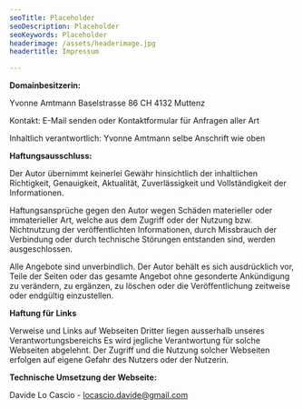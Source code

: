 ```yaml
---
seoTitle: Placeholder
seoDescription: Placeholder
seoKeywords: Placeholder
headerimage: /assets/headerimage.jpg
headertitle: Impressum

---
```


**Domainbesitzerin:**

Yvonne Amtmann Baselstrasse 86 CH 4132 Muttenz
 
Kontakt: E-Mail senden oder Kontaktformular für Anfragen aller Art
 
Inhaltlich verantwortlich: Yvonne Amtmann selbe Anschrift wie oben 

**Haftungsausschluss:** 

Der Autor übernimmt keinerlei Gewähr hinsichtlich der inhaltlichen Richtigkeit, Genauigkeit, Aktualität, Zuverlässigkeit und Vollständigkeit der Informationen. 

Haftungsansprüche gegen den Autor wegen Schäden materieller oder immaterieller Art, welche aus dem Zugriff oder der Nutzung bzw. Nichtnutzung der veröffentlichten Informationen, durch Missbrauch der Verbindung oder durch technische Störungen entstanden sind, werden ausgeschlossen. 

Alle Angebote sind unverbindlich. Der Autor behält es sich ausdrücklich vor, Teile der Seiten oder das gesamte Angebot ohne gesonderte Ankündigung zu verändern, zu ergänzen, zu löschen oder die Veröffentlichung zeitweise oder endgültig einzustellen. 


**Haftung für Links** 

Verweise und Links auf Webseiten Dritter liegen ausserhalb unseres Verantwortungsbereichs Es wird jegliche Verantwortung für solche Webseiten abgelehnt. Der Zugriff und die Nutzung solcher Webseiten erfolgen auf eigene Gefahr des Nutzers oder der Nutzerin.

 **Technische Umsetzung der Webseite:**
 
 Davide Lo Cascio - [locascio.davide@gmail.com](mailto:locascio.davide@gmail.com) 